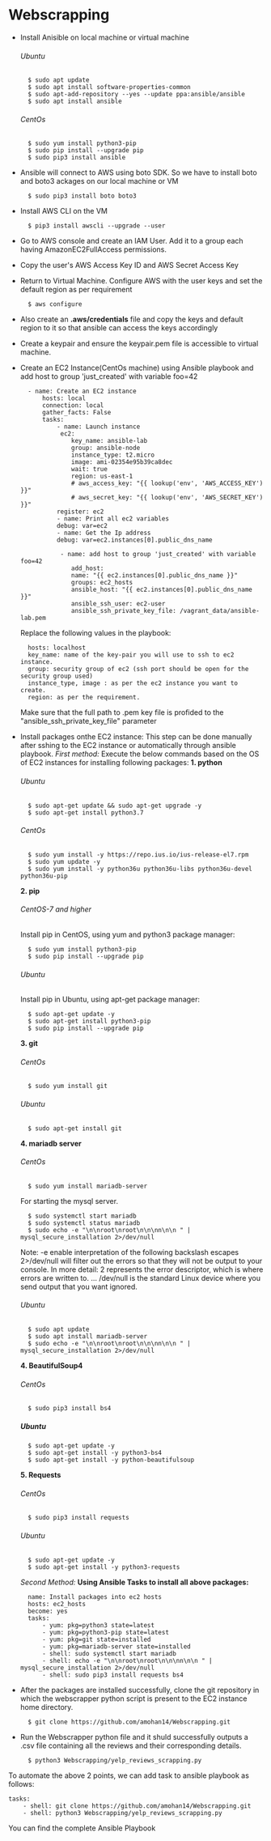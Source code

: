 # Webscrapping
- Install Anisible on local machine or virtual machine
    ###### Ubuntu
        $ sudo apt update
        $ sudo apt install software-properties-common
        $ sudo apt-add-repository --yes --update ppa:ansible/ansible
        $ sudo apt install ansible
    ###### CentOs
        $ sudo yum install python3-pip
        $ sudo pip install --upgrade pip
        $ sudo pip3 install ansible

- Ansible will connect to AWS using boto SDK. So we have to install boto and boto3 ackages on our local machine or VM

        $ sudo pip3 install boto boto3

- Install AWS CLI on the VM

        $ pip3 install awscli --upgrade --user
        
- Go to AWS console and create an IAM User. Add it to a group each having AmazonEC2FullAccess permissions. 

- Copy the user's AWS Access Key ID and AWS Secret Access Key

- Return to Virtual Machine. Configure AWS with the user keys and set the default region as per requirement

        $ aws configure
        
- Also create an **.aws/credentials** file and copy the keys and default region to it so that ansible can access the keys accordingly

- Create a keypair and ensure the keypair.pem file is accessible to virtual machine. 

- Create an EC2 Instance(CentOs machine) using Ansible playbook and add host to group 'just_created' with variable foo=42

        - name: Create an EC2 instance
            hosts: local
            connection: local
            gather_facts: False
            tasks:
                - name: Launch instance
                 ec2:
                    key_name: ansible-lab
                    group: ansible-node
                    instance_type: t2.micro
                    image: ami-02354e95b39ca8dec
                    wait: true
                    region: us-east-1
                    # aws_access_key: "{{ lookup('env', 'AWS_ACCESS_KEY') }}"
                    # aws_secret_key: "{{ lookup('env', 'AWS_SECRET_KEY') }}"
                register: ec2
                - name: Print all ec2 variables
                debug: var=ec2
                - name: Get the Ip address
                debug: var=ec2.instances[0].public_dns_name

                 - name: add host to group 'just_created' with variable foo=42
                    add_host:
                    name: "{{ ec2.instances[0].public_dns_name }}"
                    groups: ec2_hosts
                    ansible_host: "{{ ec2.instances[0].public_dns_name }}"
                    ansible_ssh_user: ec2-user
                    ansible_ssh_private_key_file: /vagrant_data/ansible-lab.pem
    Replace the following values in the playbook:
    
        hosts: localhost
        key_name: name of the key-pair you will use to ssh to ec2 instance.
        group: security group of ec2 (ssh port should be open for the security group used)
        instance_type, image : as per the ec2 instance you want to create.
        region: as per the requirement.
    Make sure that the full path to .pem key file is profided to the "ansible_ssh_private_key_file" parameter

- Install packages onthe EC2 instance:
This step can be done manually after sshing to the EC2 instance or automatically through ansible playbook.
*First method:*
Execute the below commands based on the OS of EC2 instances for installing following packages:
**1. python**

    ###### Ubuntu
        $ sudo apt-get update && sudo apt-get upgrade -y
        $ sudo apt-get install python3.7

    ###### CentOs
        $ sudo yum install -y https://repo.ius.io/ius-release-el7.rpm
        $ sudo yum update -y
        $ sudo yum install -y python36u python36u-libs python36u-devel python36u-pip

    **2. pip**

    ###### CentOS-7 and higher
    Install pip in CentOS, using yum and python3 package manager:
    
        $ sudo yum install python3-pip
        $ sudo pip install --upgrade pip

    ###### Ubuntu
    Install pip in Ubuntu, using apt-get package manager:
    
        $ sudo apt-get update -y
        $ sudo apt-get install python3-pip
        $ sudo pip install --upgrade pip

    **3. git**

    ###### CentOs
        $ sudo yum install git

    ###### Ubuntu
        $ sudo apt-get install git

    **4. mariadb server**

    ###### CentOs
        $ sudo yum install mariadb-server

    For starting the mysql server.
    
        $ sudo systemctl start mariadb
        $ sudo systemctl status mariadb
        $ sudo echo -e "\n\nroot\nroot\n\n\nn\n\n " | mysql_secure_installation 2>/dev/null
    Note:
    -e        enable interpretation of the following backslash escapes
    2>/dev/null will filter out the errors so that they will not be output to your console. In more detail: 2 represents the error descriptor, which is where errors are written to. ... /dev/null is the standard Linux device where you send output that you want ignored.   
    
    ###### Ubuntu
    
        $ sudo apt update
        $ sudo apt install mariadb-server
        $ sudo echo -e "\n\nroot\nroot\n\n\nn\n\n " | mysql_secure_installation 2>/dev/null

    **4. BeautifulSoup4**
    ###### CentOs
        $ sudo pip3 install bs4
    
    ##### Ubuntu
        $ sudo apt-get update -y
        $ sudo apt-get install -y python3-bs4
        $ sudo apt-get install -y python-beautifulsoup
    
    **5. Requests**
    ###### CentOs
        $ sudo pip3 install requests
    
    ###### Ubuntu
        $ sudo apt-get update -y
        $ sudo apt-get install -y python3-requests
    
    *Second Method:*
    **Using Ansible Tasks to install all above packages:**
    
        name: Install packages into ec2 hosts
        hosts: ec2_hosts
        become: yes
        tasks:
            - yum: pkg=python3 state=latest
            - yum: pkg=python3-pip state=latest
            - yum: pkg=git state=installed
            - yum: pkg=mariadb-server state=installed
            - shell: sudo systemctl start mariadb
            - shell: echo -e "\n\nroot\nroot\n\n\nn\n\n " | mysql_secure_installation 2>/dev/null
            - shell: sudo pip3 install requests bs4
            
- After the packages are installed successfully, clone the git repository in which the webscrapper python script is present to the EC2 instance home directory.
    
        $ git clone https://github.com/amohan14/Webscrapping.git

- Run the Webscrapper python file and it shuld successfully outputs a .csv file containing all the reviews and their corresponding details.

        $ python3 Webscrapping/yelp_reviews_scrapping.py

To automate the above 2 points, we can add task to ansible playbook as follows:

    tasks:
        - shell: git clone https://github.com/amohan14/Webscrapping.git        
        - shell: python3 Webscrapping/yelp_reviews_scrapping.py

You can find the complete Ansible Playbook 
